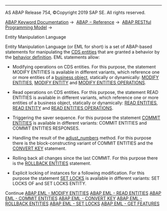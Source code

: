   

* * *

AS ABAP Release 754, ©Copyright 2019 SAP SE. All rights reserved.

[ABAP Keyword Documentation](javascript:call_link\('abenabap.htm'\)) →  [ABAP − Reference](javascript:call_link\('abenabap_reference.htm'\)) →  [ABAP RESTful Programming Model](javascript:call_link\('abenrestful_abap_programming.htm'\)) → 

Entity Manipulation Language

Entity Manipulation Language (or EML for short) is a set of ABAP-based statements for manipulating the [CDS entities](javascript:call_link\('abencds_entity_glosry.htm'\) "Glossary Entry") that are granted a behavior by the [behavior definition](javascript:call_link\('abenbehavior_definition_glosry.htm'\) "Glossary Entry"). EML statements allow:

-   Modifying operations on CDS entities.
    For this purpose, the statement MODIFY ENTITIES is available in different variants, which reference one or more entities of a [business object](javascript:call_link\('abenbusiness_object_glosry.htm'\) "Glossary Entry"), statically or dynamically: [MODIFY ENTITIES](javascript:call_link\('abeneml_modify_entities.htm'\)), [MODIFY ENTITY](javascript:call_link\('abeneml_modify_entity.htm'\)) and [MODIFY ENTITIES OPERATIONS](javascript:call_link\('abeneml_modify_entities_op.htm'\)).

-   Read operations on CDS entities.
    For this purpose, the statement READ ENTITIES is available in different variants, which reference one or more entities of a business object, statically or dynamically: [READ ENTITIES](javascript:call_link\('abenread_behavior.htm'\)), [READ ENTITY](javascript:call_link\('abeneml_read_entity.htm'\)) and [READ ENTITIES OPERATIONS](javascript:call_link\('abeneml_read_entities_op.htm'\)).

-   Triggering the saver sequence.
    For this purpose the statement [COMMIT ENTITIES](javascript:call_link\('abeneml_commit_entities.htm'\)) is available in different variants: COMMIT ENTITIES and COMMIT ENTITIES RESPONSES.

-   Handling the result of the [adjust\_numbers](javascript:call_link\('abensaver_adjust_numbers.htm'\)) method.
    For this purpose there is the block-constructing variant of COMMIT ENTITIES and the [CONVERT KEY](javascript:call_link\('abenconvert_key.htm'\)) statement.

-   Rolling back all changes since the last COMMIT.
    For this purpose there is the [ROLLBACK ENTITIES](javascript:call_link\('abeneml_rollback_entities.htm'\)) statement.

-   Explicit locking of instances for a following modification.
    For this purpose the statement [SET LOCKS](javascript:call_link\('abeneml_set_locks.htm'\)) is available in different variants: SET LOCKS OF and SET LOCKS ENTITY.

Continue
[ABAP EML - MODIFY ENTITIES](javascript:call_link\('abeneml_modify_entities.htm'\))
[ABAP EML - READ ENTITIES](javascript:call_link\('abenread_behavior.htm'\))
[ABAP EML - COMMIT ENTITIES](javascript:call_link\('abeneml_commit_entities.htm'\))
[ABAP EML - CONVERT KEY](javascript:call_link\('abenconvert_key.htm'\))
[ABAP EML - ROLLBACK ENTITIES](javascript:call_link\('abeneml_rollback_entities.htm'\))
[ABAP EML - SET LOCKS](javascript:call_link\('abeneml_set_locks.htm'\))
[ABAP EML - GET FEATURES](javascript:call_link\('abeneml_get_features.htm'\))